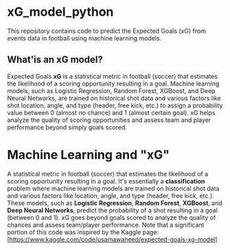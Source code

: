 # xG_model_python
This repository contains code to predict the Expected Goals (xG) from events data in football using machine learning models.
## What'is an xG model?
Expected Goals **xG** is a statistical metric in football (soccer) that estimates the likelihood of a scoring opportunity resulting in a goal. Machine learning models, such as Logistic Regression, Random Forest, XGBoost, and Deep Neural Networks, are trained on historical shot data and various factors like shot location, angle, and type (header, free kick, etc.) to assign a probability value between 0 (almost no chance) and 1 (almost certain goal).  xG helps analyze the quality of scoring opportunities and assess team and player performance beyond simply goals scored.
# Machine Learning  and "xG"
A statistical metric in football (soccer) that estimates the likelihood of a scoring opportunity resulting in a goal. It's essentially a **classification** problem where machine learning models are trained on historical shot data and various factors like location, angle, and type (header, free kick, etc.). These models, such as **Logistic Regression**, **Random Forest**, **XGBoost**, and **Deep Neural Networks**,  predict the probability of a shot resulting in a goal (between 0 and 1).  xG goes beyond goals scored to analyze the quality of chances and assess team/player performance.
Note that a significant portion of this code was inspired by the Kaggle page: [https://www.kaggle.com/code/usamawaheed/expected-goals-xg-model]
